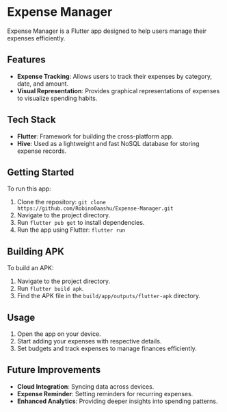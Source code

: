 # Expense Manager

Expense Manager is a Flutter app designed to help users manage their expenses efficiently.

## Features

- **Expense Tracking**: Allows users to track their expenses by category, date, and amount.
- **Visual Representation**: Provides graphical representations of expenses to visualize spending habits.

## Tech Stack

- **Flutter**: Framework for building the cross-platform app.
- **Hive**: Used as a lightweight and fast NoSQL database for storing expense records.

## Getting Started

To run this app:

1. Clone the repository: `git clone https://github.com/Robino0aashu/Expense-Manager.git`
2. Navigate to the project directory.
3. Run `flutter pub get` to install dependencies.
4. Run the app using Flutter: `flutter run`

## Building APK

To build an APK:

1. Navigate to the project directory.
2. Run `flutter build apk`.
3. Find the APK file in the `build/app/outputs/flutter-apk` directory.

## Usage

1. Open the app on your device.
2. Start adding your expenses with respective details.
3. Set budgets and track expenses to manage finances efficiently.


## Future Improvements

- **Cloud Integration**: Syncing data across devices.
- **Expense Reminder**: Setting reminders for recurring expenses.
- **Enhanced Analytics**: Providing deeper insights into spending patterns.


